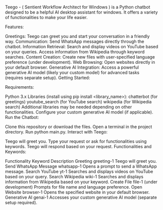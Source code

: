 Teego - ( Sentient Workflow Architect for Windows )
 is a Python chatbot designed to be a helpful AI desktop assistant for windows. It offers a variety of functionalities to make your life easier.

Features:

Greetings: Teego can greet you and start your conversation in a friendly way.
Communication: Send WhatsApp messages directly through the chatbot.
Information Retrieval:
Search and display videos on YouTube based on your queries.
Access information from Wikipedia through keyword searches.
Content Creation: Create new files with user-specified language preference (under development).
Web Browsing: Open websites directly in your default browser.
Generative AI Integration: Access a powerful generative AI model (likely your custom model) for advanced tasks (requires separate setup).
Getting Started:

Requirements:

Python 3.x
Libraries (install using pip install <library_name>):
chatterbot (for greetings)
youtube_search (for YouTube search)
wikipedia (for Wikipedia search)
Additional libraries may be needed depending on other functionalities.
Configure your custom generative AI model (if applicable).
Run the Chatbot:

Clone this repository or download the files.
Open a terminal in the project directory.
Run python main.py.
Interact with Teego:

Teego will greet you.
Type your request or ask for functionalities using keywords.
Teego will respond based on your request.
Functionalities and Keywords:

Functionality	Keyword	Description
Greeting	greeting-1	Teego will greet you.
Send WhatsApp Message	whatsapp-1	Opens a prompt to send a WhatsApp message.
Search YouTube	yt-1	Searches and displays videos on YouTube based on your query.
Search Wikipedia	wiki-1	Searches and displays information from Wikipedia based on your keyword.
Create File	file-1 (under development)	Prompts for file name and language preference.
Open Website	browser-1	Opens the specified website in your default browser.
Generative AI	genai-1	Accesses your custom generative AI model (separate setup required).
